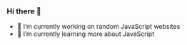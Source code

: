 ### Hi there 👋

- 🔭 I’m currently working on random JavaScript websites
- 🌱 I’m currently learning more about JavaScript
